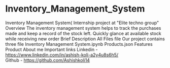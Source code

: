# Inventory_Management_System
Inventory Management System( Internship project at "Elite techno group"
Overview
The inventory management system helps to track the purchases made and keep a record of the stock left. Quickly glance at available stock while receiving new order
Brief Description
All Files file
Our project contains three file
Inventory Management System.ipynb
Products.json
Features 
Product 
About me 
Important links 
Linkedin - https://www.linkedin.com/in/ashish-koli-a2y4u8s6h5/  
Github - https://github.com/Ashishkoli14
